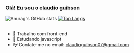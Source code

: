 ### Olá! Eu sou o claudio guibson
![Anurag's GitHub stats](https://github-readme-stats.vercel.app/api?username=ClaudioGuibson&show_icons=true&theme=radical)      [![Top Langs](https://github-readme-stats.vercel.app/api/top-langs/?username=ClaudioGuibson&layout=donut)](https://github.com/anuraghazra/github-readme-stats)
 ##

          
- 🔭 Trabalho com front-end
- 🌱 Estudando javascript
- 📪 Contate-me no email: claudioguibson07@gmail.com
